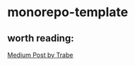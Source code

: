 # monorepo-template

## worth reading:

[Medium Post by Trabe](https://medium.com/trabe/monorepo-setup-with-lerna-and-yarn-workspaces-5d747d7c0e91)
